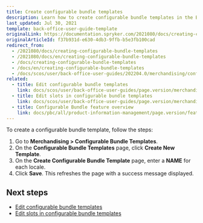 ```yaml
---
title: Create configurable bundle templates
description: Learn how to create configurable bundle templates in the Back Office.
last_updated: Jul 30, 2021
template: back-office-user-guide-template
originalLink: https://documentation.spryker.com/2021080/docs/creating-configurable-bundle-templates
originalArticleId: f37b931d-e630-4db3-9ffb-b5e3fb100cad
redirect_from:
  - /2021080/docs/creating-configurable-bundle-templates
  - /2021080/docs/en/creating-configurable-bundle-templates
  - /docs/creating-configurable-bundle-templates
  - /docs/en/creating-configurable-bundle-templates
  - /docs/scos/user/back-office-user-guides/202204.0/merchandising/configurable-bundle-templates/creating-configurable-bundle-templates.html
related:
  - title: Edit configurable bundle templates
    link: docs/scos/user/back-office-user-guides/page.version/merchandising/configurable-bundle-templates/edit-configurable-bundle-templates.html
  - title: Edit slots in configurable bundle templates
    link: docs/scos/user/back-office-user-guides/page.version/merchandising/configurable-bundle-templates/edit-slots-in-configurable-bundle-templates.html
  - title: Configurable Bundle feature overview
    link: docs/pbc/all/product-information-management/page.version/feature-overviews/configurable-bundle-feature-overview.html
---
```


To create a configurable bundle template, follow the steps:

1. Go to **Merchandising&nbsp;<span aria-label="and then">></span> Configurable Bundle Templates**.
2. On the **Configurable Bundle Templates** page, click **Create New Template**.
3. On the **Create Configurable Bundle Template** page, enter a **NAME** for each locale.
4. Click **Save**.
    This refreshes the page with a success message displayed.

## Next steps

* [Edit configurable bundle templates](/docs/scos/user/back-office-user-guides/{{page.version}}/merchandising/configurable-bundle-templates/edit-configurable-bundle-templates.html)
* [Edit slots in configurable bundle templates](/docs/scos/user/back-office-user-guides/{{page.version}}/merchandising/configurable-bundle-templates/edit-slots-in-configurable-bundle-templates.html)
